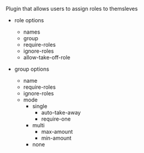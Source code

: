 Plugin that allows users to assign roles to themsleves

- role options
    + names
    + group
    + require-roles
    + ignore-roles
    + allow-take-off-role

- group options
    + name
    + require-roles
    + ignore-roles
    + mode
        * single
            - auto-take-away
            - require-one
        * multi
            - max-amount
            - min-amount
        * none
